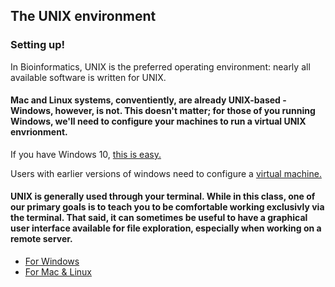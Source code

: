 ## The UNIX environment

### Setting up! 

In Bioinformatics, UNIX is the preferred operating environment: nearly all available software is written for UNIX.

#### Mac and Linux systems, conventiently, are already UNIX-based - Windows, however, is not. This doesn't matter; for those of you running Windows, we'll need to configure your machines to run a virtual UNIX envrionment. 

If you have Windows 10, [this is easy.](https://www.howtogeek.com/249966/how-to-install-and-use-the-linux-bash-shell-on-windows-10/)

Users with earlier versions of windows need to configure a [virtual machine.](https://blog.storagecraft.com/the-dead-simple-guide-to-installing-a-linux-virtual-machine-on-windows/)

#### UNIX is generally used through your terminal. While in this class, one of our primary goals is to teach you to be comfortable working exclusivly via the terminal. That said, it can sometimes be useful to have a graphical user interface available for file exploration, especially when working on a remote server. 

- [For Windows](https://winscp.net/eng/download.php)
- [For Mac & Linux](https://cyberduck.io)

